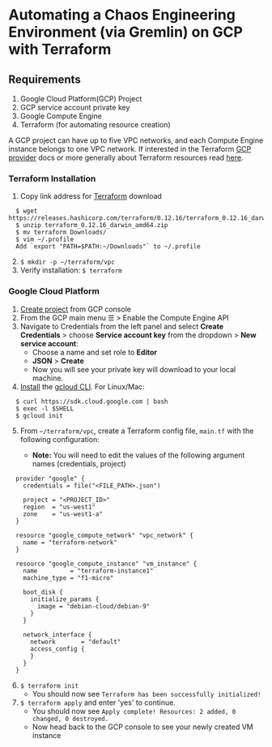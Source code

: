 # Automating a Chaos Engineering Environment (via Gremlin) on GCP with Terraform

## Requirements
1. Google Cloud Platform(GCP) Project
2. GCP service account private key
3. Google Compute Engine
4. Terraform (for automating resource creation)

A GCP project can have up to five VPC networks, and each Compute Engine instance belongs to one VPC network. If interested in the Terraform [GCP provider](https://www.terraform.io/docs/providers/google/index.html) docs or more generally about Terraform resources read [here](https://www.terraform.io/docs/configuration/resources.html).

### Terraform Installation
1. Copy link address for [Terraform](https://www.terraform.io/downloads.html) download
  ```
    $ wget https://releases.hashicorp.com/terraform/0.12.16/terraform_0.12.16_darwin_amd64.zip
    $ unzip terraform_0.12.16_darwin_amd64.zip
    $ mv terraform Downloads/
    $ vim ~/.profile
    Add `export "PATH=$PATH:~/Downloads"` to ~/.profile
  ```
2. `$ mkdir -p ~/terraform/vpc`
3. Verify installation: `$ terraform`

### Google Cloud Platform
1. [Create project](https://console.cloud.google.com/projectcreate) from GCP console
2. From the GCP main menu ☰ > Enable the Compute Engine API
3. Navigate to Credentials from the left panel and select **Create Credentials** > choose **Service account key** from the dropdown > **New service account**:
      + Choose a name and set role to **Editor**
      + **JSON** > **Create**
      + Now you will see your private key will download to your local machine.
4. [Install](https://cloud.google.com/sdk/docs/downloads-interactive) the [gcloud CLI](https://cloud.google.com/sdk/gcloud/). For Linux/Mac:

  ```
    $ curl https://sdk.cloud.google.com | bash
    $ exec -l $SHELL
    $ gcloud init
  ```
5. From `~/terraform/vpc`, create a Terraform config file, `main.tf` with the following configuration:

      + **Note:** You will need to edit the values of the following argument names (credentials, project)

  ```
    provider "google" {
      credentials = file("<FILE_PATH>.json")         

      project = "<PROJECT_ID>"              
      region  = "us-west1"
      zone    = "us-west1-a"
    }

    resource "google_compute_network" "vpc_network" {
      name = "terraform-network"
    }

    resource "google_compute_instance" "vm_instance" {
      name         = "terraform-instance1"
      machine_type = "f1-micro"

      boot_disk {
        initialize_params {
          image = "debian-cloud/debian-9"
        }
      }

      network_interface {
        network       = "default"
        access_config {
        }
      }
    }

  ```

6. `$ terraform init`
    + You should now see `Terraform has been successfully initialized!`
7. `$ terraform apply` and enter 'yes' to continue.
    + You should now see `Apply complete! Resources: 2 added, 0 changed, 0 destroyed.`
    + Now head back to the GCP console to see your newly created VM instance  
